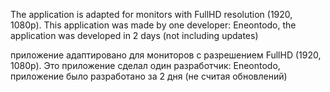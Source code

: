 The application is adapted for monitors with FullHD resolution (1920, 1080p). 
This application was made by one developer: Eneontodo, 
the application was developed in 2 days (not including updates)

приложение адаптировано для мониторов с разрешением FullHD (1920, 1080p). 
Это приложение сделал один разработчик: Eneontodo, приложение было разработано за 2 дня (не считая обновлений)
